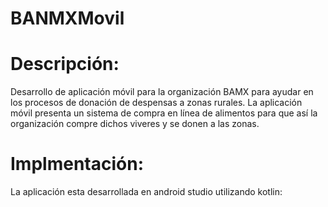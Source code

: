 # BANMXMovil

# Descripción:
Desarrollo de aplicación móvil para la organización BAMX para ayudar en los procesos de donación de despensas a zonas rurales. 
La aplicación móvil presenta un sistema de compra en línea de alimentos para que así la organización compre dichos viveres y se donen
a las zonas.

# Implmentación:
La aplicación esta desarrollada en android studio utilizando kotlin:


